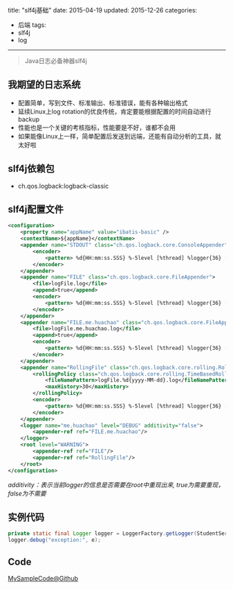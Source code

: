 title:  "slf4j基础"
date: 2015-04-19
updated: 2015-12-26
categories: 
- 后端
tags:
- slf4j
- log
---

> Java日志必备神器slf4j

## 我期望的日志系统
- 配置简单，写到文件、标准输出、标准错误，能有各种输出格式
- 延续Linux上log rotation的优良传统，肯定要能根据配置的时间自动进行backup
- 性能也是一个关键的考核指标，性能要是不好，谁都不会用
- 如果能像Linux上一样，简单配置后发送到远端，还能有自动分析的工具，就太好啦

## slf4j依赖包

- ch.qos.logback:logback-classic

## slf4j配置文件

``` xml
<configuration>
    <property name="appName" value="ibatis-basic" />
    <contextName>${appName}</contextName>
    <appender name="STDOUT" class="ch.qos.logback.core.ConsoleAppender">
        <encoder>
            <pattern> %d{HH:mm:ss.SSS} %-5level [%thread] %logger{36} [method:%method] [line:%line] - %msg%n</pattern>
        </encoder>
    </appender>
    <appender name="FILE" class="ch.qos.logback.core.FileAppender">
        <file>logFile.log</file>
        <append>true</append>
        <encoder>
            <pattern> %d{HH:mm:ss.SSS} %-5level [%thread] %logger{36} [method:%method] [line:%line] - %msg%n</pattern>
        </encoder>
    </appender>
    <appender name="FILE.me.huachao" class="ch.qos.logback.core.FileAppender">
        <file>logFile.me.huachao.log</file>
        <append>true</append>
        <encoder>
            <pattern> %d{HH:mm:ss.SSS} %-5level [%thread] %logger{36} [method:%method] [line:%line] - %msg%n</pattern>
        </encoder>
    </appender>
    <appender name="RollingFile" class="ch.qos.logback.core.rolling.RollingFileAppender">
        <rollingPolicy class="ch.qos.logback.core.rolling.TimeBasedRollingPolicy">
            <fileNamePattern>logFile.%d{yyyy-MM-dd}.log</fileNamePattern>
            <maxHistory>30</maxHistory>
        </rollingPolicy>
        <encoder>
            <pattern> %d{HH:mm:ss.SSS} %-5level [%thread] %logger{36} [method:%method] [line:%line] - %msg%n</pattern>
        </encoder>
    </appender>
    <logger name="me.huachao" level="DEBUG" additivity="false">
        <appender-ref ref="FILE.me.huachao"/>
    </logger>
    <root level="WARNING">
        <appender-ref ref="FILE"/>
        <appender-ref ref="RollingFile"/>
    </root>
</configuration>
```

*additivity：表示当前logger的信息是否需要在root中重现出来, true为需要重现，false为不需要*

## 实例代码
``` java
private static final Logger logger = LoggerFactory.getLogger(StudentService.class);
logger.debug("exception:", e);
```

## Code
[MySampleCode@Github](https://github.com/wtcctw/ibatis-basic)